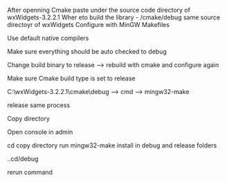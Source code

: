 After openning Cmake paste under the source code directory of wxWidgets-3.2.2.1
Wher eto build the library - /cmake/debug same source directoyr of wxWidgets
Configure with MinGW Makefiles

Use default native compilers

Make sure everything should be auto checked to debug


Change build binary to release --> rebuild with cmake and configure again


Make sure Cmake build type is set to release 

C:\wxWidgets-3.2.2.1\cmake\debug --> cmd --> mingw32-make

release same process

Copy directory 

Open console in admin 

cd copy directory run mingw32-make install in debug and release folders 

..cd/debug

rerun command


